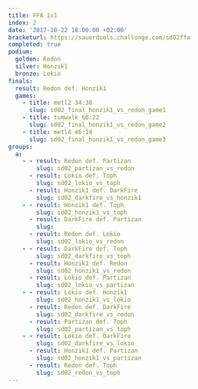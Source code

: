 ```yaml
---
title: FFA 1v1
index: 2
date: '2017-10-22 18:00:00 +02:00'
bracketurl: https://sauerduels.challonge.com/sd02ffa
completed: true
podium:
  golden: Redon
  silver: Honzik1
  bronze: Lokio
finals:
  result: Redon def. Honzik1
  games:
    - title: metl2 34:38
      slug: sd02_final_honzik1_vs_redon_game1
    - title: tumwalk 60:22
      slug: sd02_final_honzik1_vs_redon_game2
    - title: metl4 46:14
      slug: sd02_final_honzik1_vs_redon_game3
groups:
  a:
    - - result: Redon def. Partizan
        slug: sd02_partizan_vs_redon
      - result: Lokio def. Toph
        slug: sd02_lokio_vs_toph
      - result: Honzik1 def. DarkFire
        slug: sd02_darkfire_vs_honzik1
    - - result: Honzik1 def. Toph
        slug: sd02_honzik1_vs_toph
      - result: DarkFire def. Partizan
        slug: 
      - result: Redon def. Lokio
        slug: sd02_lokio_vs_redon
    - - result: DarkFire def. Toph
        slug: sd02_darkfire_vs_toph
      - result: Honzik1 def. Redon
        slug: sd02_honzik1_vs_redon
      - result: Lokio def. Partizan
        slug: sd02_lokio_vs_partizan
    - - result: Lokio def. Honzik1
        slug: sd02_honzik1_vs_lokio
      - result: Redon def. DarkFire
        slug: sd02_darkfire_vs_redon
      - result: Partizan def. Toph
        slug: sd02_partizan_vs_toph
    - - result: Lokio def. DarkFire
        slug: sd02_darkfire_vs_lokio
      - result: Honzik1 def. Partizan
        slug: sd02_honzik1_vs_partizan
      - result: Redon def. Toph
        slug: sd02_redon_vs_toph
---
```

